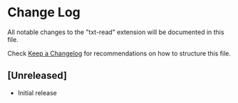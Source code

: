 # Change Log

All notable changes to the "txt-read" extension will be documented in this file.

Check [Keep a Changelog](http://keepachangelog.com/) for recommendations on how to structure this file.

## [Unreleased]

- Initial release